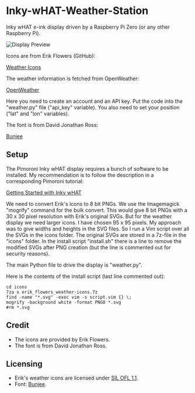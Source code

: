 # Inky-wHAT-Weather-Station

Inky wHAT e-ink display driven by a Raspberry Pi Zero (or any other Raspberry Pi).

![Display Preview](http://i.imgur.com/Ed5dWCQ.png)

Icons are from Erik Flowers (GitHub):

[Weather Icons](https://github.com/erikflowers/weather-icons)

The weather information is fetched from OpenWeather:

[OpenWeather](https://openweathermap.org)

Here you need to create an account and an API key. Put the code into the "weather.py" file ("api_key" variable). You also need to set your position ("lat" and "lon" variables).

The font is from David Jonathan Ross:

[Bunjee](https://github.com/djrrb/bungee)

## Setup

The Pimoroni Inky wHAT display requires a bunch of software to be installed. My recommendation is to follow the description in a corresponding Pimoroni tutorial:

[Getting Started with Inky wHAT](https://learn.pimoroni.com/tutorial/sandyj/getting-started-with-inky-what)

We need to convert Erik's icons to 8 bit PNGs. We use the Imagemagick "mogrify" command for the bulk convert. This would give 8 bit PNGs with a 30 x 30 pixel resolution with Erik's original SVGs. But for the weather display we need larger icons. I have chosen 95 x 95 pixels. My approach was to give widths and heights in the SVG files. So I run a Vim script over all the SVGs in the icons folder. The original SVGs are stored in a 7z-file in the "icons" folder. In the install script "install.sh" there is a line to remove the modified SVGs after PNG creation (but the line is commented out for security reasons).

The main Python file to drive the display is "weather.py".

Here is the contents of the install script (last line commented out):

```
cd icons
7za x erik_flowers_weather-icons.7z
find -name "*.svg" -exec vim -s script.vim {} \;
mogrify -background white -format PNG8 *.svg
#rm *.svg
```

## Credit

* The icons are provided by Erik Flowers.
* The font is from David Jonathan Ross.

## Licensing

* Erik's weather icons are licensed under [SIL OFL 1.1](http://scripts.sil.org/OFL).
* Font: [Bunjee](https://github.com/djrrb/bungee).
